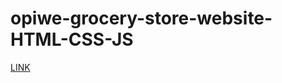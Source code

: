 # opiwe-grocery-store-website-HTML-CSS-JS
[LINK](https://the-digitalacademy.github.io/opiwe-grocery-store-website-HTML-CSS-JS/)

